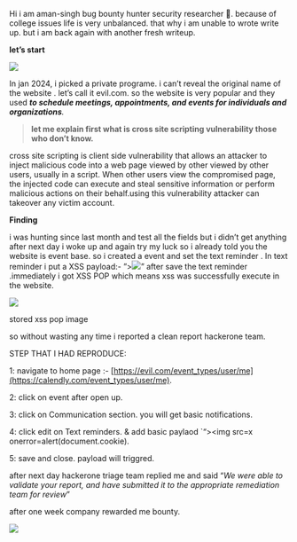 


Hi i am aman-singh bug bounty hunter security researcher 🥀. because of college issues life is very unbalanced. that why i am unable to wrote write up. but i am back again with another fresh writeup.

**let’s start**

![](https://miro.medium.com/v2/resize:fit:480/1*kGrS8Hai8A8-nwIvdbHBPg.gif)

In jan 2024, i picked a private programe. i can’t reveal the original name of the website . let’s call it evil.com. so the website is very popular and they used **_to schedule meetings, appointments, and events for individuals and organizations_**_._

> **let me explain first what is cross site scripting vulnerability those who don’t know.**

cross site scripting is client side vulnerability that allows an attacker to inject malicious code into a web page viewed by other viewed by other users, usually in a script. When other users view the compromised page, the injected code can execute and steal sensitive information or perform malicious actions on their behalf.using this vulnerability attacker can takeover any victim account.

**Finding**

i was hunting since last month and test all the fields but i didn’t get anything after next day i woke up and again try my luck so i already told you the website is event base. so i created a event and set the text reminder . In text reminder i put a XSS payload:- ”><img src=x onerror=alert(document.cookie)>” after save the text reminder .immediately i got XSS POP which means xss was successfully execute in the website.

![](https://miro.medium.com/v2/resize:fit:700/1*oKcGOAgyNr8GCMoHElLL8A.png)

stored xss pop image

so without wasting any time i reported a clean report hackerone team.

STEP THAT I HAD REPRODUCE:

1: navigate to home page :- [https://evil.com/event_types/user/me](https://calendly.com/event_types/user/me).

2: click on event after open up.

3: click on Communication section. you will get basic notifications.

4: click edit on Text reminders. & add basic paylaod `“><img src=x onerror=alert(document.cookie).

5: save and close. payload will triggred.

after next day hackerone triage team replied me and said “_We were able to validate your report, and have submitted it to the appropriate remediation team for review_”

after one week company rewarded me bounty.

![](https://miro.medium.com/v2/resize:fit:700/1*Jbeq60M7Vk9TkzxWtaZeng.png)